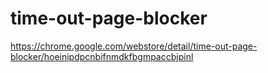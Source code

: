 # time-out-page-blocker

 https://chrome.google.com/webstore/detail/time-out-page-blocker/hoeinipdpcnbifnmdkfbgmpaccbjpinl
